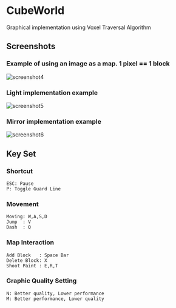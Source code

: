 # CubeWorld
Graphical implementation using Voxel Traversal Algorithm

## Screenshots

### Example of using an image as a map. 1 pixel == 1 block
![screenshot4](https://user-images.githubusercontent.com/18459135/101238694-39ebbb80-3725-11eb-9e1e-871547b8ca52.png)

### Light implementation example
![screenshot5](https://user-images.githubusercontent.com/18459135/101238726-6c95b400-3725-11eb-8e31-6c726f75c012.png)

### Mirror implementation example
![screenshot6](https://user-images.githubusercontent.com/18459135/101239357-5a6a4480-372a-11eb-92e1-356707d5f6e6.png)


## Key Set

### Shortcut
```
ESC: Pause
P: Toggle Guard Line
```
### Movement
```
Moving: W,A,S,D
Jump  : V
Dash  : Q
```
### Map Interaction
```
Add Block   : Space Bar
Delete Block: X
Shoot Paint : E,R,T
```
### Graphic Quality Setting
```
N: Better quality, Lower performance
M: Better performance, Lower quality
```
